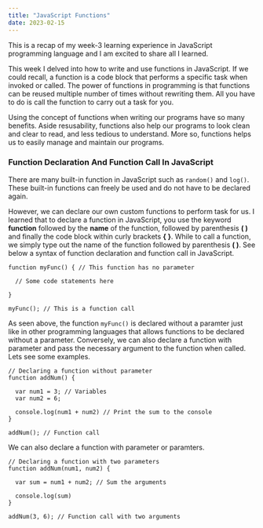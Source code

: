 ```yaml
---
title: "JavaScript Functions"
date: 2023-02-15
---
```


This is a recap of my week-3 learning experience in JavaScript programming language and I am excited to share all I learned.  

This week I delved into how to write and use functions in JavaScript. If we could recall, a function is a code block that performs a specific task when 
invoked or called. The power of functions in programming is that functions can be reused multiple number of times without rewriting them. All you have to 
do is call the function to carry out a task for you.  

Using the concept of functions when writing our programs have so many benefits. Aside resusability, functions also help our programs to look clean and 
clear to read, and less tedious to understand. More so, functions helps us to easily manage and maintain our programs.  

### Function Declaration And Function Call In JavaScript
There are many built-in function in JavaScript such as ```random()``` and ```log()```. These built-in functions can freely be used and do not have to be 
declared again.  

However, we can declare our own custom functions to perform task for us. I learned that to declare a function in JavaScript, you use the keyword 
**function** followed by the **name** of the function, followed by parenthesis **( )** and finally the code block within curly brackets **{ }**. While to
call a function, we simply type out the name of the function followed by parenthesis **( )**. See below a syntax of function declaration and function call 
in JavaScript.  

```
function myFunc() { // This function has no parameter
  
  // Some code statements here
  
}

myFunc(); // This is a function call
```

As seen above, the function ```myFunc()``` is declared without a paramter just like in other programming languages that allows functions to be declared 
without a parameter. Conversely, we can also declare a function with parameter and pass the necessary argument to the function when called. Lets see some 
examples.

```
// Declaring a function without parameter
function addNum() {

  var num1 = 3; // Variables
  var num2 = 6;
  
  console.log(num1 + num2) // Print the sum to the console
}

addNum(); // Function call
```
We can also declare a function with parameter or paramters.

```
// Declaring a function with two parameters
function addNum(num1, num2) {

  var sum = num1 + num2; // Sum the arguments
  
  console.log(sum)
}

addNum(3, 6); // Function call with two arguments
```
